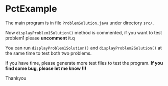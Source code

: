 # PctExample

The main program is in file `ProblemSolution.java` under directory `src/`. 

Now `displayProblem1Solution()` method is commented, if you want to test problem1 please **uncomment** it.q

You can run `displayProblem1Solution()` and `displayProblem2Solution()` at the same time to test both two problems.

If you have time, please generate more test files to test the program. **If you find some bug, please let me know !!!**

Thankyou
